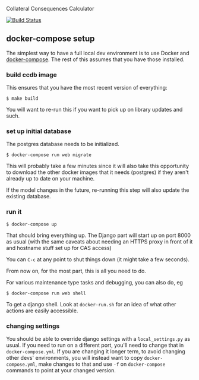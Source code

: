 Collateral Consequences Calculator

[![Build Status](https://travis-ci.org/ccnmtl/ccdb.png)](https://travis-ci.org/ccnmtl/ccdb)

## docker-compose setup

The simplest way to have a full local dev environment is to use Docker and
[docker-compose](https://docs.docker.com/compose/). The rest of this
assumes that you have those installed.

### build ccdb image

This ensures that you have the most recent version of everything:

    $ make build

You will want to re-run this if you want to pick up on library updates
and such.

### set up initial database

The postgres database needs to be initialized.

    $ docker-compose run web migrate

This will probably take a few minutes since it will also take this
opportunity to download the other docker images that it needs
(postgres) if they aren't already up to date on your machine.

If the model changes in the future, re-running this step will also
update the existing database.

### run it

    $ docker-compose up

That should bring everything up. The Django part will start up on
port 8000 as usual (with the same caveats about needing an HTTPS proxy
in front of it and hostname stuff set up for CAS access)

You can `C-c` at any point to shut things down (it might take a few
seconds).

From now on, for the most part, this is all you need to do.

For various maintenance type tasks and debugging, you can also do, eg

    $ docker-compose run web shell

To get a django shell. Look at `docker-run.sh` for an idea of what
other actions are easily accessible.

### changing settings

You should be able to override django settings with a
`local_settings.py` as usual. If you need to run on a different port,
you'll need to change that in `docker-compose.yml`. If you are
changing it longer term, to avoid changing other devs' environments,
you will instead want to copy `docker-compose.yml`, make changes to
that and use `-f` on `docker-compose` commands to point at your
changed version.

